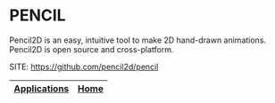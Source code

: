 # PENCIL
 
 Pencil2D is an easy, intuitive tool to make 2D hand-drawn 
 animations. Pencil2D is open source and cross-platform.
 
 SITE: https://github.com/pencil2d/pencil

 | [Applications](https://portable-linux-apps.github.io/apps.html) | [Home](https://portable-linux-apps.github.io)
 | --- | --- |
